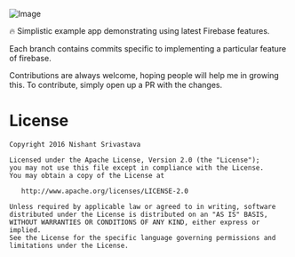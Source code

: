 ![Image](https://github.com/nisrulz/FirebaseExample/blob/master/img/github_banner.png)

:fire: Simplistic example app demonstrating using latest Firebase features.

Each branch contains commits specific to implementing a particular feature of firebase.

Contributions are always welcome, hoping people will help me in growing this. To contribute, simply open up a PR with the changes.

License
=======

    Copyright 2016 Nishant Srivastava

    Licensed under the Apache License, Version 2.0 (the "License");
    you may not use this file except in compliance with the License.
    You may obtain a copy of the License at

       http://www.apache.org/licenses/LICENSE-2.0

    Unless required by applicable law or agreed to in writing, software
    distributed under the License is distributed on an "AS IS" BASIS,
    WITHOUT WARRANTIES OR CONDITIONS OF ANY KIND, either express or implied.
    See the License for the specific language governing permissions and
    limitations under the License.
